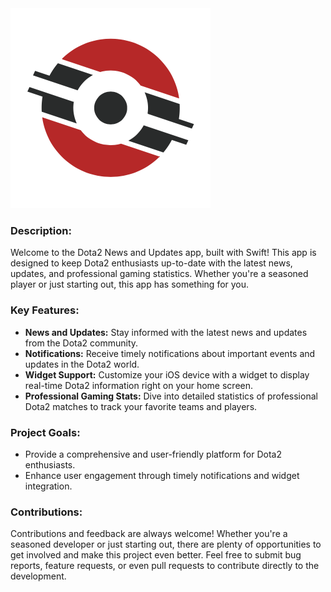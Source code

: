 <picture align="center">
  <source media="(prefers-color-scheme: dark)" srcset="logo_dark.png">
  <img alt="A single image caption for both variants" src="logo_light.png">
</picture>

### **Description:**
Welcome to the Dota2 News and Updates app, built with Swift! This app is designed to keep Dota2 enthusiasts up-to-date with the latest news, updates, and professional gaming statistics. Whether you're a seasoned player or just starting out, this app has something for you.

### **Key Features:**
- **News and Updates:** Stay informed with the latest news and updates from the Dota2 community.
- **Notifications:** Receive timely notifications about important events and updates in the Dota2 world.
- **Widget Support:** Customize your iOS device with a widget to display real-time Dota2 information right on your home screen.
- **Professional Gaming Stats:** Dive into detailed statistics of professional Dota2 matches to track your favorite teams and players.

### **Project Goals:**
- Provide a comprehensive and user-friendly platform for Dota2 enthusiasts.
- Enhance user engagement through timely notifications and widget integration.

### **Contributions:**
Contributions and feedback are always welcome! Whether you're a seasoned developer or just starting out, there are plenty of opportunities to get involved and make this project even better. Feel free to submit bug reports, feature requests, or even pull requests to contribute directly to the development.

